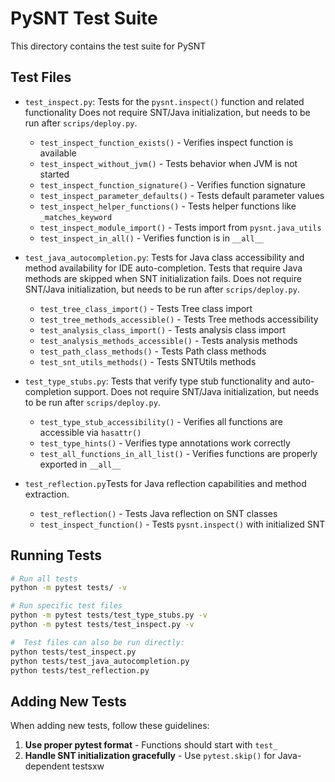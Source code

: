 # PySNT Test Suite

This directory contains the test suite for PySNT

## Test Files

- `test_inspect.py`: Tests for the `pysnt.inspect()` function and related functionality
  Does not require SNT/Java initialization, but needs to be run after `scrips/deploy.py`.
  - `test_inspect_function_exists()` - Verifies inspect function is available
  - `test_inspect_without_jvm()` - Tests behavior when JVM is not started
  - `test_inspect_function_signature()` - Verifies function signature
  - `test_inspect_parameter_defaults()` - Tests default parameter values
  - `test_inspect_helper_functions()` - Tests helper functions like `_matches_keyword`
  - `test_inspect_module_import()` - Tests import from `pysnt.java_utils`
  - `test_inspect_in_all()` - Verifies function is in `__all__`


- `test_java_autocompletion.py`: Tests for Java class accessibility and method availability for IDE auto-completion.
  Tests that require Java methods are skipped when SNT initialization fails.
  Does not require SNT/Java initialization, but needs to be run after `scrips/deploy.py`.
  - `test_tree_class_import()` - Tests Tree class import
  - `test_tree_methods_accessible()` - Tests Tree methods accessibility
  - `test_analysis_class_import()` - Tests analysis class import 
  - `test_analysis_methods_accessible()` - Tests analysis methods
  - `test_path_class_methods()` - Tests Path class methods
  - `test_snt_utils_methods()` - Tests SNTUtils methods

    
- `test_type_stubs.py`: Tests that verify type stub functionality and auto-completion support.
  Does not require SNT/Java initialization, but needs to be run after `scrips/deploy.py`.
  - `test_type_stub_accessibility()` - Verifies all functions are accessible via `hasattr()`
  - `test_type_hints()` - Verifies type annotations work correctly
  - `test_all_functions_in_all_list()` - Verifies functions are properly exported in `__all__`

- `test_reflection.py`Tests for Java reflection capabilities and method extraction.
  - `test_reflection()` - Tests Java reflection on SNT classes
  - `test_inspect_function()` - Tests `pysnt.inspect()` with initialized SNT


## Running Tests

```bash
# Run all tests
python -m pytest tests/ -v

# Run specific test files
python -m pytest tests/test_type_stubs.py -v
python -m pytest tests/test_inspect.py -v

#  Test files can also be run directly:
python tests/test_inspect.py
python tests/test_java_autocompletion.py
python tests/test_reflection.py
```

## Adding New Tests

When adding new tests, follow these guidelines:

1. **Use proper pytest format** - Functions should start with `test_`
2. **Handle SNT initialization gracefully** - Use `pytest.skip()` for Java-dependent testsxw
